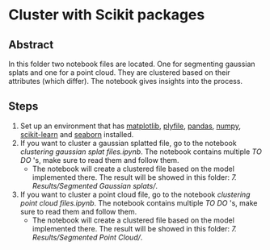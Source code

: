 # Cluster with Scikit packages
<!-- Qiaorui Yang, Shawn Tew, Xiaduo Zhao, Walter Kahn, Marieke van Arnhem -->

## Abstract
In this folder two notebook files are located. One for segmenting gaussian splats and one for a point cloud. They are clustered based on their attributes (which differ). The notebook gives insights into the process.


## Steps
1. Set up an environment that has [matplotlib](https://matplotlib.org/stable/install/index.html), [plyfile](https://python-plyfile.readthedocs.io/en/latest/install.html), [pandas](https://pandas.pydata.org/docs/getting_started/install.html), [numpy](https://numpy.org/install/), [scikit-learn](https://scikit-learn.org/stable/install.html#install-official-release) and [seaborn](https://pypi.org/project/seaborn/) installed.
2. If you want to cluster a gaussian splatted file, go to the notebook *clustering gaussian splat files.ipynb*. The notebook contains multiple *TO DO* 's, make sure to read them and follow them.
   - The notebook will create a clustered file based on the model implemented there. The result will be showed in this folder: *7. Results/Segmented Gaussian splats/*.
3. If you want to cluster a point cloud file, go to the notebook *clustering point cloud files.ipynb*. The notebook contains multiple *TO DO* 's, make sure to read them and follow them.
   - The notebook will create a clustered file based on the model implemented there. The result will be showed in this folder: *7. Results/Segmented Point Cloud/*.



